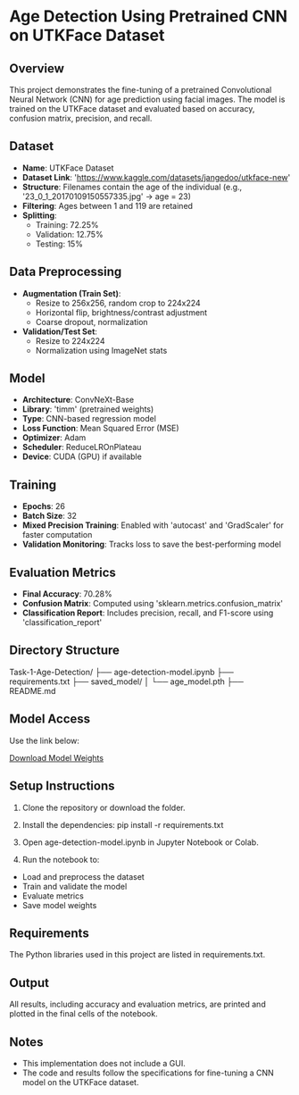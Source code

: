 # Age Detection Using Pretrained CNN on UTKFace Dataset

## Overview

This project demonstrates the fine-tuning of a pretrained Convolutional Neural Network (CNN) for age prediction using facial images. The model is trained on the UTKFace dataset and evaluated based on accuracy, confusion matrix, precision, and recall.

## Dataset

- **Name**: UTKFace Dataset
- **Dataset Link**: 'https://www.kaggle.com/datasets/jangedoo/utkface-new'
- **Structure**: Filenames contain the age of the individual (e.g., '23_0_1_20170109150557335.jpg' → age = 23)
- **Filtering**: Ages between 1 and 119 are retained
- **Splitting**:
  - Training: 72.25%
  - Validation: 12.75%
  - Testing: 15%

## Data Preprocessing

- **Augmentation (Train Set)**:
  - Resize to 256x256, random crop to 224x224
  - Horizontal flip, brightness/contrast adjustment
  - Coarse dropout, normalization
- **Validation/Test Set**:
  - Resize to 224x224
  - Normalization using ImageNet stats

## Model

- **Architecture**: ConvNeXt-Base
- **Library**: 'timm' (pretrained weights)
- **Type**: CNN-based regression model
- **Loss Function**: Mean Squared Error (MSE)
- **Optimizer**: Adam
- **Scheduler**: ReduceLROnPlateau
- **Device**: CUDA (GPU) if available

## Training

- **Epochs**: 26
- **Batch Size**: 32
- **Mixed Precision Training**: Enabled with 'autocast' and 'GradScaler' for faster computation
- **Validation Monitoring**: Tracks loss to save the best-performing model

## Evaluation Metrics

- **Final Accuracy**: 70.28%
- **Confusion Matrix**: Computed using 'sklearn.metrics.confusion_matrix'
- **Classification Report**: Includes precision, recall, and F1-score using 'classification_report'

## Directory Structure

Task-1-Age-Detection/
├── age-detection-model.ipynb
├── requirements.txt
├── saved_model/
│ └── age_model.pth
├── README.md


## Model Access

Use the link below:

[Download Model Weights](https://drive.google.com/file/d/19At49Go9z0GuKiqBZNwVduOh8s2ZmsmQ/view?usp=sharing)

## Setup Instructions

1. Clone the repository or download the folder.
2. Install the dependencies:
pip install -r requirements.txt

3. Open age-detection-model.ipynb in Jupyter Notebook or Colab.

4. Run the notebook to:
- Load and preprocess the dataset
- Train and validate the model
- Evaluate metrics
- Save model weights

## Requirements
The Python libraries used in this project are listed in requirements.txt.

## Output
All results, including accuracy and evaluation metrics, are printed and plotted in the final cells of the notebook.

## Notes
- This implementation does not include a GUI.
- The code and results follow the specifications for fine-tuning a CNN model on the UTKFace dataset.
